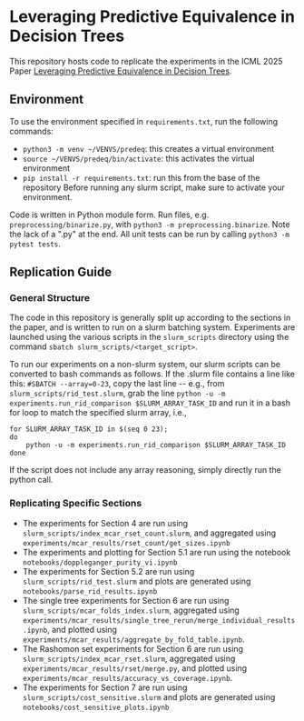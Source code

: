 # Leveraging Predictive Equivalence in Decision Trees

This repository hosts code to replicate the experiments in the ICML 2025 Paper [Leveraging Predictive Equivalence in Decision Trees](https://arxiv.org/abs/2506.14143).

## Environment
To use the environment specified in `requirements.txt`, run the following commands:
- `python3 -m venv ~/VENVS/predeq`: this creates a virtual environment
- `source ~/VENVS/predeq/bin/activate`: this activates the virtual environment
- `pip install -r requirements.txt`: run this from the base of the repository
Before running any slurm script, make sure to activate your environment.

Code is written in Python module form.
Run files, e.g. `preprocessing/binarize.py`, with
`python3 -m preprocessing.binarize`.
Note the lack of a ".py" at the end.
All unit tests can be run by calling
`python3 -m pytest tests`.

## Replication Guide
### General Structure
The code in this repository is generally split up
according to the sections in the paper, and is written
to run on a slurm batching system. Experiments are launched
using the various scripts in the `slurm_scripts` directory
using the command `sbatch slurm_scripts/<target_script>`.

To run our experiments on a non-slurm system, our slurm scripts
can be converted to bash commands as follows. If the .slurm file
contains a line like this: `#SBATCH --array=0-23`,
copy the last line -- e.g., from `slurm_scripts/rid_test.slurm`,
grab the line `python -u -m experiments.run_rid_comparison $SLURM_ARRAY_TASK_ID`
and run it in a bash for loop to match the specified slurm array,
i.e.,
```
for SLURM_ARRAY_TASK_ID in $(seq 0 23);
do
    python -u -m experiments.run_rid_comparison $SLURM_ARRAY_TASK_ID
done
```

If the script does not include any array reasoning, simply directly
run the python call.

### Replicating Specific Sections
- The experiments for Section 4 are run using `slurm_scripts/index_mcar_rset_count.slurm`,
and aggregated using `experiments/mcar_results/rset_count/get_sizes.ipynb`
- The experiments and plotting for Section 5.1 are
run using the notebook `notebooks/doppleganger_purity_vi.ipynb`
- The experiments for Section 5.2 are run using `slurm_scripts/rid_test.slurm`
and plots are generated using `notebooks/parse_rid_results.ipynb`
- The single tree experiments for Section 6 are run using `slurm_scripts/mcar_folds_index.slurm`,
aggregated using `experiments/mcar_results/single_tree_rerun/merge_individual_results.ipynb`,
and plotted using `experiments/mcar_results/aggregate_by_fold_table.ipynb`.
- The Rashomon set experiments for Section 6 are run using `slurm_scripts/index_mcar_rset.slurm`,
aggregated using `experiments/mcar_results/rset/merge.py`,
and plotted using `experiments/mcar_results/accuracy_vs_coverage.ipynb`.
- The experiments for Section 7 are run using `slurm_scripts/cost_sensitive.slurm`
and plots are generated using `notebooks/cost_sensitive_plots.ipynb`
